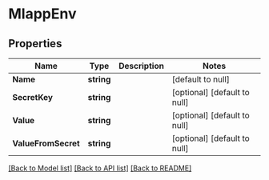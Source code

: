 # MlappEnv

## Properties
Name | Type | Description | Notes
------------ | ------------- | ------------- | -------------
**Name** | **string** |  | [default to null]
**SecretKey** | **string** |  | [optional] [default to null]
**Value** | **string** |  | [optional] [default to null]
**ValueFromSecret** | **string** |  | [optional] [default to null]

[[Back to Model list]](../README.md#documentation-for-models) [[Back to API list]](../README.md#documentation-for-api-endpoints) [[Back to README]](../README.md)


